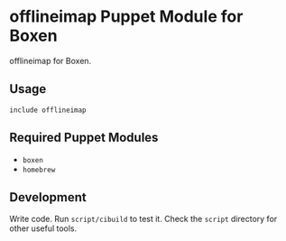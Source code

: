 # offlineimap Puppet Module for Boxen

offlineimap for Boxen.

## Usage

```puppet
include offlineimap
```

## Required Puppet Modules

* `boxen`
* `homebrew`

## Development

Write code. Run `script/cibuild` to test it. Check the `script`
directory for other useful tools.

